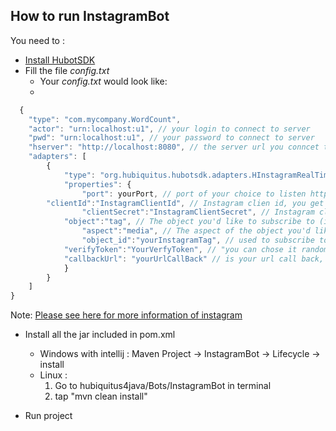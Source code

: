## How to run InstagramBot

You need to :
  * [Install HubotSDK](https://github.com/hubiquitus/hubiquitus4java/blob/master/doc/HubotSDK/installation_HubotSDK.md)
  * Fill the file _config.txt_
    - Your _config.txt_ would look like:
    - 
```js
  {
    "type": "com.mycompany.WordCount",
    "actor": "urn:localhost:u1", // your login to connect to server
    "pwd": "urn:localhost:u1", // your password to connect to server
    "hserver": "http://localhost:8080", // the server url you conncet to 
    "adapters": [
        {
            "type": "org.hubiquitus.hubotsdk.adapters.HInstagramRealTimeInbox", // fix, the path of class HInstagramRealTimeInbox
            "properties": {
                "port": yourPort, // port of your choice to listen http
        "clientId":"InstagramClientId", // Instagram clien id, you get it at the instagram subscription
                "clientSecret":"InstagramClientSecret", // Instagram clien secret, you get it at the instagram subscription.
            "object":"tag", // The object you'd like to subscribe to (in this case, "tag").
                "aspect":"media", // The aspect of the object you'd like to subscribe to (for this adapter, "media"). Note that Instagram API only support "media" at this time, but it might supports other types of subscriptions in the future.
                "object_id":"yourInstagramTag", // used to subscribe to new photos tagged with certain words. ie (Paris, USA, TIKJDA, ...), you can use 'object_id = nofilter' to listen all notification of new photos. You will receive a POST request at the callback URL every time anyone posts a new photo with the tag.
            "verifyToken":"YourVerfyToken", // "you can chose it randomly" ie(19a78b66c)
            "callbackUrl": "yourUrlCallBack" // is your url call back, ie( yourEndPoint:YourPort)   
            }
        }
    ]
}
```

Note: [Please see here for more information of instagram](http://instagram.com/developer/)

  * Install all the jar included in pom.xml
    - Windows with intellij : Maven Project -> InstagramBot -> Lifecycle -> install
    - Linux :
      1. Go to hubiquitus4java/Bots/InstagramBot in terminal
      2. tap "mvn clean install"

  * Run project
